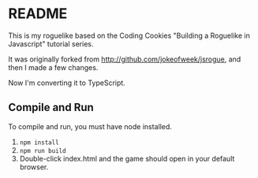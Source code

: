 # README

This is my roguelike based on the Coding Cookies "Building a Roguelike in Javascript" tutorial series.

It was originally forked from http://github.com/jokeofweek/jsrogue, and then I made a few changes.   

Now I'm converting it to TypeScript.

## Compile and Run

To compile and run, you must have node installed.

1. `npm install`
1. `npm run build`
1. Double-click index.html and the game should open in your default browser.
